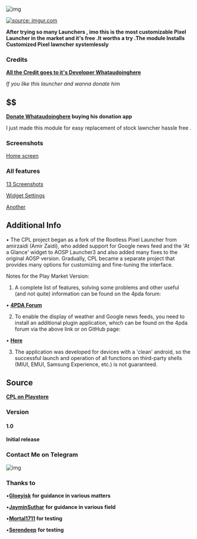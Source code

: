



 
![img](https://img.shields.io/badge/CUSTOMIZED&nbsp;PIXEL&nbsp;LAUNCHER-brightgreen.svg?style=popout)
 
<a href="https://imgur.com/CCHCDAV"><img src="https://i.imgur.com/CCHCDAV.png" title="source: imgur.com" /></a>
 



**After trying so many Launchers , imo this is the most customizable Pixel Launcher in the market and it's free .It worths a try .The module Installs Customized Pixel lawncher systemlessly**




### Credits

**[All the Credit goes to it's Developer Whataudoinghere](https://github.com/whataudoinghere)**

*If you like this launcher and wanna donate him*

## $$
**[Donate Whataudoinghere](https://play.google.com/store/apps/details?id=ru.whatau.donationapp) buying his donation app**

I just made this module for easy replacement of stock lawncher  hassle free .

### Screenshots

[Home screen](https://drive.google.com/file/d/1Mfq7WSepk8TJE4A_M8yxWGesstPLOO_d/view?usp=drivesdk)

### All features 

[13 Screenshots](https://drive.google.com/folderview?id=1ivc9WK5sxHeNpqOQTBQmXJV8ySTsP5dw)

[Widget Settings](https://drive.google.com/file/d/17ASJLOoInfaZaPTYDCf_0SHlSnQuN6H9/view?usp=drivesdk)


[Another](https://drive.google.com/file/d/1wesE7HvjlwXvjIEx9_o3lpn9z1I2sp7r/view?usp=drivesdk)


## Additional Info 

• The CPL project began as a fork of the Rootless Pixel Launcher from amirzaidi (Amir Zaidi), who added support for Google news feed and the 'At a Glance' widget to AOSP Launcher3 and also added many fixes to the original AOSP version. Gradually, CPL became a separate project that provides many options for customizing and fine-tuning the interface.

Notes for the Play Market Version: 

1. A complete list of features, solving some problems and other useful (and not quite) information can be found on the 4pda forum:

• **[4PDA Forum](http://4pda.ru/forum/index.php?s=&showtopic=903913)**

2. To enable the display of weather and Google news feeds, you need to install an additional plugin application, which can be found on the 4pda forum via the above link or on GitHub page:

• **[Here](https://github.com/whataudoinghere/Feed_and_Weather_Plugin/releases)**

3. The application was developed for devices with a 'clean' android, so the successful launch and operation of all functions on third-party shells (MIUI, EMUI, Samsung Experience, etc.) is not guaranteed.


## Source 

**[CPL on Playstore](https://play.google.com/store/apps/details?id=ru.whatau.cpl)**


### Version 

  #### 1.0
  #### Initial release 
  
  ### Contact Me on Telegram
 
![img](https://img.shields.io/badge/Dr-WASEF-green.svg?style=flat?logo=telegram?logocolor=blue?)
  
  
  ### Thanks to 
  
  •**[Gloeyisk](https://t.me/gloeyisk)**   **for guidance in various matters**
  
  
  •**[JayminSuthar](https://t.me/sjaymin)**  **for guidance in various field**
  
  •**[Mortal1711](https://t.me/Mortal1711) for testing**
  
  •**[Serendeep](https://t.me/CursedApple)**  **for testing**
